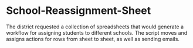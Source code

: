 # School-Reassignment-Sheet
The district requested a collection of spreadsheets that would generate a workflow for assigning students to different schools. The script moves and assigns actions for rows from sheet to sheet, as well as sending emails.
